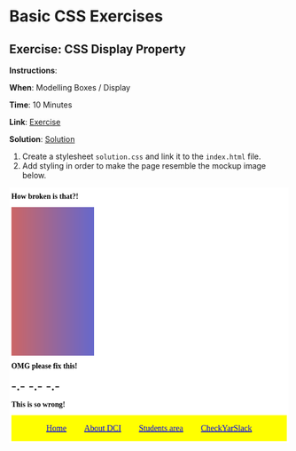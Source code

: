 # Basic CSS Exercises

## Exercise: CSS Display Property

**Instructions**:

**When**: Modelling Boxes / Display

**Time**: 10 Minutes

**Link**: [Exercise](https://github.com/DigitalCareerInstitute/uib-boxmodel-display/edit/master)

**Solution**: [Solution](https://github.com/DigitalCareerInstitute/uib-boxmodel-display/edit/solution)


1. Create a stylesheet `solution.css` and link it to the `index.html` file.
2. Add styling in order to make the page resemble the mockup image below.

![mockup-image](solution.png)
